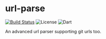 # url-parse

[![Build Status](https://travis-ci.org/axetroy/url-parse.svg?branch=master)](https://travis-ci.org/axetroy/url-parse)
![License](https://img.shields.io/badge/license-MIT-green.svg)
![Dart](https://img.shields.io/badge/dart-%3E=1.2.0-blue.svg?style=flat-square)

An advanced url parser supporting git urls too.